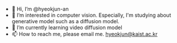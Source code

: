- 👋 Hi, I’m @hyeokjun-an
- 👀 I’m interested in computer vision. Especially, I'm studying about generative model such as a diffusion model.
- 🌱 I’m currently learning video diffusion model
- 📫 How to reach me, please email me. hyeokjun@kaist.ac.kr

<!---
hyeokjun-an/hyeokjun-an is a ✨ special ✨ repository because its `README.md` (this file) appears on your GitHub profile.
You can click the Preview link to take a look at your changes.
--->
